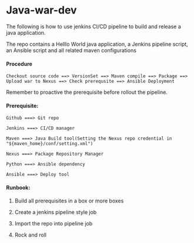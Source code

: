 # Java-war-dev

The following is how to use jenkins CI/CD pipeline to build and release a java application.

The repo contains a Helllo World java application, a Jenkins pipeline script, an Ansible script and all related maven configurations 

####  Procedure
```
Checkout source code ==> VersionSet ==> Maven compile ==> Package ==> Upload war to Nexus ==> Check prerequsite ==> Ansible Deployment

```

Remember to proactive the prerequisite before rollout the pipeline.

#### Prerequisite:
```
Github ===> Git repo

Jenkins ===> CI/CD manager

Maven ===> Java Build tool(Setting the Nexus repo credential in "${maven_home}/conf/setting.xml")

Nexus ===> Package Repository Manager

Python ===> Ansible dependency

Ansible ===> Deploy tool

```

####  Runbook:

1. Build all prerequisites in a box or more boxes

2. Create a jenkins pipeline style job

3. Import the repo into pipeline job

4. Rock and roll
